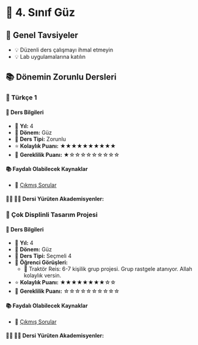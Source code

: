 # 📅 4. Sınıf Güz

## 📝 Genel Tavsiyeler

- 💡 Düzenli ders çalışmayı ihmal etmeyin
- 💡 Lab uygulamalarına katılın
## 📚 Dönemin Zorunlu Dersleri


### 📘 Türkçe 1

#### 📄 Ders Bilgileri

- 📅 **Yıl:** 4
- 📆 **Dönem:** Güz
- 🏫 **Ders Tipi:** Zorunlu
- ⭐ **Kolaylık Puanı:** ★★★★★★★★★★
- 🔑 **Gereklilik Puanı:** ★☆☆☆☆☆☆☆☆☆


#### 📚 Faydalı Olabilecek Kaynaklar

- 📄 [Çıkmış Sorular](https://drive.google.com/drive/folders/1LI_Bo7kWqI2krHTw0noUFl9crfZSlrZh)

#### 👨‍🏫 👩‍🏫 Dersi Yürüten Akademisyenler:

### 📘 Çok Displinli Tasarım Projesi

#### 📄 Ders Bilgileri

- 📅 **Yıl:** 4
- 📆 **Dönem:** Güz
- 🏫 **Ders Tipi:** Seçmeli 4
- 💬 **Öğrenci Görüşleri:**
  - 👤 Traktör Reis: 6-7 kişilik grup projesi. Grup rastgele atanıyor. Allah kolaylık versin.
- ⭐ **Kolaylık Puanı:** ★★★★★★★★☆☆
- 🔑 **Gereklilik Puanı:** ☆☆☆☆☆☆☆☆☆☆


#### 📚 Faydalı Olabilecek Kaynaklar

- 📄 [Çıkmış Sorular](https://drive.google.com/drive/folders/1LI_Bo7kWqI2krHTw0noUFl9crfZSlrZh)

#### 👨‍🏫 👩‍🏫 Dersi Yürüten Akademisyenler:
